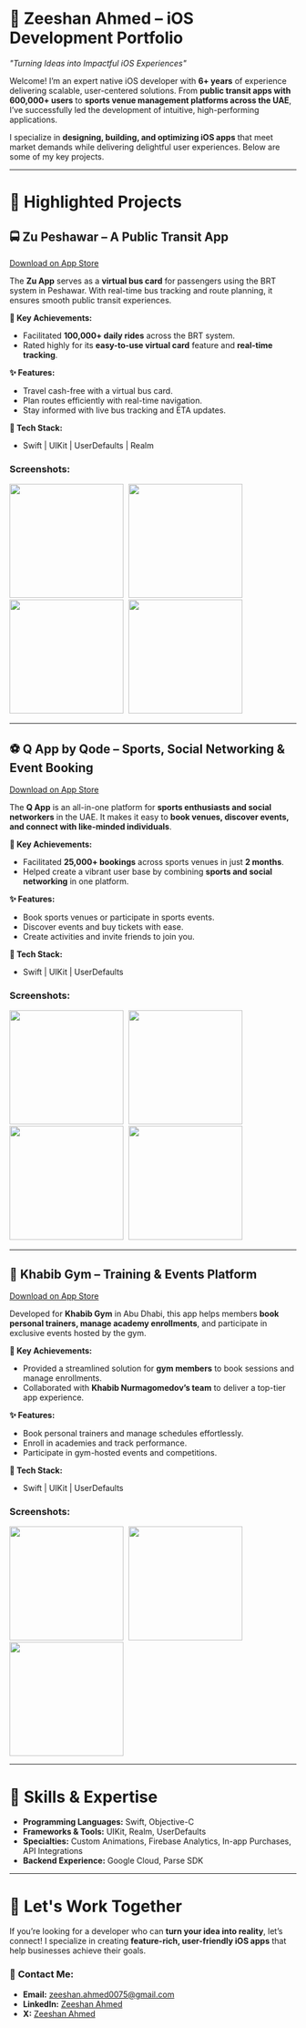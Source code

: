 # 📲 **Zeeshan Ahmed – iOS Development Portfolio**  
*"Turning Ideas into Impactful iOS Experiences"*  

Welcome! I’m an expert native iOS developer with **6+ years** of experience delivering scalable, user-centered solutions. From **public transit apps with 600,000+ users** to **sports venue management platforms across the UAE**, I’ve successfully led the development of intuitive, high-performing applications. 

I specialize in **designing, building, and optimizing iOS apps** that meet market demands while delivering delightful user experiences. Below are some of my key projects.

---

# 📱 **Highlighted Projects**

## 🚍 **Zu Peshawar** – A Public Transit App   
[Download on App Store](https://apps.apple.com/ae/app/zu-peshawar/id1532389509)  

The **Zu App** serves as a **virtual bus card** for passengers using the BRT system in Peshawar. With real-time bus tracking and route planning, it ensures smooth public transit experiences.

**🚀 Key Achievements:**  
- Facilitated **100,000+ daily rides** across the BRT system.  
- Rated highly for its **easy-to-use virtual card** feature and **real-time tracking**.  

**✨ Features:**  
- Travel cash-free with a virtual bus card.  
- Plan routes efficiently with real-time navigation.  
- Stay informed with live bus tracking and ETA updates.  

**🔧 Tech Stack:**  
- Swift | UIKit | UserDefaults | Realm  

### Screenshots:  
<p float="left">
  <img src="Project1/Screenshots/zu_screenshot1.png" width="200" style="margin-right: 5px;"/>
  <img src="Project1/Screenshots/zu_screenshot2.png" width="200" style="margin-right: 5px;"/>
  <img src="Project1/Screenshots/zu_screenshot3.png" width="200" style="margin-right: 5px;"/>
  <img src="Project1/Screenshots/zu_screenshot4.png" width="200"/>
</p>

---

## ⚽ **Q App by Qode** – Sports, Social Networking & Event Booking  
[Download on App Store](https://apps.apple.com/ae/app/q-app-by-qode/id1587508672)  

The **Q App** is an all-in-one platform for **sports enthusiasts and social networkers** in the UAE. It makes it easy to **book venues, discover events, and connect with like-minded individuals**.

**🚀 Key Achievements:**  
- Facilitated **25,000+ bookings** across sports venues in just **2 months**.  
- Helped create a vibrant user base by combining **sports and social networking** in one platform.  

**✨ Features:**  
- Book sports venues or participate in sports events.  
- Discover events and buy tickets with ease.  
- Create activities and invite friends to join you.  

**🔧 Tech Stack:**  
- Swift | UIKit | UserDefaults  

### Screenshots:  
<p float="left">
  <img src="Project2/Screenshots/q_screenshot1.jpeg" width="200" style="margin-right: 5px;"/>
  <img src="Project2/Screenshots/q_screenshot2.jpeg" width="200" style="margin-right: 5px;"/>
  <img src="Project2/Screenshots/q_screenshot3.jpeg" width="200" style="margin-right: 5px;"/>
  <img src="Project2/Screenshots/q_screenshot4.jpeg" width="200"/>
</p>

---

## 🥋 **Khabib Gym** – Training & Events Platform  
[Download on App Store](https://apps.apple.com/ae/app/khabib-gym/id6451473158)  

Developed for **Khabib Gym** in Abu Dhabi, this app helps members **book personal trainers, manage academy enrollments**, and participate in exclusive events hosted by the gym.

**🚀 Key Achievements:**  
- Provided a streamlined solution for **gym members** to book sessions and manage enrollments.  
- Collaborated with **Khabib Nurmagomedov’s team** to deliver a top-tier app experience.  

**✨ Features:**  
- Book personal trainers and manage schedules effortlessly.  
- Enroll in academies and track performance.  
- Participate in gym-hosted events and competitions.  

**🔧 Tech Stack:**  
- Swift | UIKit | UserDefaults  

### Screenshots:  
<p float="left">
  <img src="Project3/Screenshots/kg_screensot1.png" width="200" style="margin-right: 5px;"/>
  <img src="Project3/Screenshots/kg_screensot2.png" width="200" style="margin-right: 5px;"/>
  <img src="Project3/Screenshots/kg_screensot3.png" width="200"/>
</p>

---

# 🌟 **Skills & Expertise**  
- **Programming Languages:** Swift, Objective-C  
- **Frameworks & Tools:** UIKit, Realm, UserDefaults  
- **Specialties:** Custom Animations, Firebase Analytics, In-app Purchases, API Integrations  
- **Backend Experience:** Google Cloud, Parse SDK  

---

# 💼 **Let's Work Together**  
If you’re looking for a developer who can **turn your idea into reality**, let’s connect! I specialize in creating **feature-rich, user-friendly iOS apps** that help businesses achieve their goals.  

### 📧 **Contact Me:**  
- **Email:** [zeeshan.ahmed0075@gmail.com](mailto:zeeshan.ahmed0075@gmail.com)  
- **LinkedIn:** [Zeeshan Ahmed](https://www.linkedin.com/in/zeeshan-ahmed-se/)  
- **X:** [Zeeshan Ahmed](https://x.com/A_zeeshan0075)